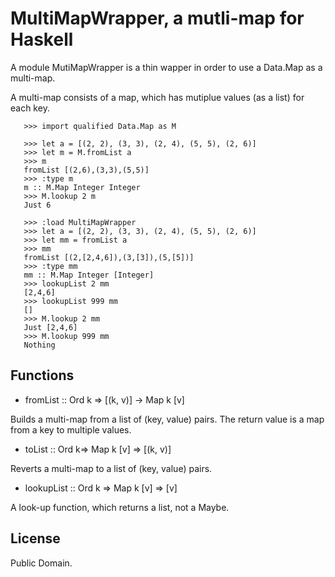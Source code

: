 # MultiMapWrapper, a mutli-map for Haskell

A module MutiMapWrapper is a thin wapper 
in order to use a Data.Map as a multi-map.

A multi-map consists of a map, which has mutiplue values (as a list)
for each key.

```
   >>> import qualified Data.Map as M
   
   >>> let a = [(2, 2), (3, 3), (2, 4), (5, 5), (2, 6)]
   >>> let m = M.fromList a
   >>> m
   fromList [(2,6),(3,3),(5,5)]
   >>> :type m
   m :: M.Map Integer Integer
   >>> M.lookup 2 m
   Just 6
   
   >>> :load MultiMapWrapper
   >>> let a = [(2, 2), (3, 3), (2, 4), (5, 5), (2, 6)]
   >>> let mm = fromList a
   >>> mm
   fromList [(2,[2,4,6]),(3,[3]),(5,[5])]
   >>> :type mm
   mm :: M.Map Integer [Integer]
   >>> lookupList 2 mm
   [2,4,6]
   >>> lookupList 999 mm
   []
   >>> M.lookup 2 mm
   Just [2,4,6]
   >>> M.lookup 999 mm
   Nothing
```

## Functions

* fromList :: Ord k => [(k, v)] -> Map k [v]

Builds a multi-map from a list of (key, value) pairs.
The return value is a map from a key to multiple values.

* toList :: Ord k=> Map k [v] => [(k, v)]

Reverts a multi-map to a list of (key, value) pairs.

* lookupList :: Ord k => Map k [v] => [v]

A look-up function, which returns a list, not a Maybe.

## License

Public Domain.
   
